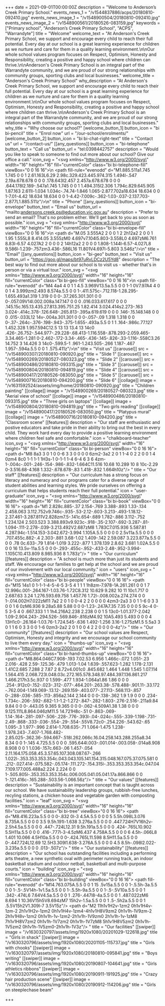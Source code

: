 +++
date = 2021-09-01T00:00:00Z
description = "Welcome to Anderson’s Creek Primary School."
events_news_1 = "/v1544837886/acps/20180810-092410.jpg"
events_news_image_1 = "/v1548900504/20180810-092410.jpg"
events_news_image_2 = "/v1548900561/20180526-083159.jpg"
keywords = ["Primary school", "Anderson’s Creek Primary School", "ACPS", "Warrandyte"]
title = "Welcome"
welcome_text = "At Anderson's Creek Primary School, we support and encourage every child to reach their full potential. Every day at our school is a great learning experience for children as we nurture and care for them in a quality learning environment.\n\nOur whole school values program focuses on Respect, Optimism, Honesty and Responsibility, creating a positive and happy school where children can thrive.\n\nAnderson's Creek Primary School is an integral part of the Warrandyte community, and we are proud of our strong relationships with community groups, sporting clubs and local businesses."
welcome_title = "Anderson's Creek Primary School"
why_description = "At Anderson's Creek Primary School, we support and encourage every child to reach their full potential. Every day at our school is a great learning experience for children as we nurture and care for them in a quality learning environment.\n\nOur whole school values program focuses on Respect, Optimism, Honesty and Responsibility, creating a positive and happy school where children can thrive.\n\nAnderson's Creek Primary School is an integral part of the Warrandyte community, and we are proud of our strong relationships with community groups, sporting clubs and local businesses."
why_title = "Why choose our school?"
[welcome_button_1]
button_icon = "bi bi-pencil"
title = "Enrol now"
url = "/our-school/enrolments/"
[welcome_button_2]
button_icon = "bi bi-chat-right-text"
title = "Contact us"
url = "/contact-us/"
[[any_questions]]
button_icon = "bi-telephone"
button_text = "Call us"
button_url = "tel:0398442757"
description = "Would you like to speak to someone to find out more about our school? Give our office a call."
icon_svg = "<svg xmlns=\"http://www.w3.org/2000/svg\" width=\"16\" height=\"16\" fill=\"currentColor\" class=\"bi bi-telephone-fill\" viewBox=\"0 0 16 16\">\n  <path fill-rule=\"evenodd\" d=\"M1.885.511a1.745 1.745 0 0 1 2.61.163L6.29 2.98c.329.423.445.974.315 1.494l-.547 2.19a.678.678 0 0 0 .178.643l2.457 2.457a.678.678 0 0 0 .644.178l2.189-.547a1.745 1.745 0 0 1 1.494.315l2.306 1.794c.829.645.905 1.87.163 2.611l-1.034 1.034c-.74.74-1.846 1.065-2.877.702a18.634 18.634 0 0 1-7.01-4.42 18.634 18.634 0 0 1-4.42-7.009c-.362-1.03-.037-2.137.703-2.877L1.885.511z\"/>\n</svg>"
title = "Phone"
[[any_questions]]
button_icon = "bi-envelope"
button_text = "Email us"
button_url = "mailto:andersons.creek.ps@education.vic.gov.au"
description = "Prefer to send an email? That's no problem either. We'll get back to you as soon as possible."
icon_svg = "<svg xmlns=\"http://www.w3.org/2000/svg\" width=\"16\" height=\"16\" fill=\"currentColor\" class=\"bi bi-envelope-fill\" viewBox=\"0 0 16 16\">\n  <path d=\"M.05 3.555A2 2 0 0 1 2 2h12a2 2 0 0 1 1.95 1.555L8 8.414.05 3.555zM0 4.697v7.104l5.803-3.558L0 4.697zM6.761 8.83l-6.57 4.027A2 2 0 0 0 2 14h12a2 2 0 0 0 1.808-1.144l-6.57-4.027L8 9.586l-1.239-.757zm3.436-.586L16 11.801V4.697l-5.803 3.546z\"/>\n</svg>"
title = "Email"
[[any_questions]]
button_icon = "bi-geo"
button_text = "Visit us"
button_url = "https://goo.gl/maps/bt97uRvLDCz2U5Yd8"
description = "The best way to find out more about our school is to visit us - whether that's in person or via a virtual tour."
icon_svg = "<svg xmlns=\"http://www.w3.org/2000/svg\" width=\"16\" height=\"16\" fill=\"currentColor\" class=\"bi bi-geo-fill\" viewBox=\"0 0 16 16\">\n  <path fill-rule=\"evenodd\" d=\"M4 4a4 4 0 1 1 4.5 3.969V13.5a.5.5 0 0 1-1 0V7.97A4 4 0 0 1 4 3.999zm2.493 8.574a.5.5 0 0 1-.411.575c-.712.118-1.28.295-1.655.493a1.319 1.319 0 0 0-.37.265.301.301 0 0 0-.057.09V14l.002.008a.147.147 0 0 0 .016.033.617.617 0 0 0 .145.15c.165.13.435.27.813.395.751.25 1.82.414 3.024.414s2.273-.163 3.024-.414c.378-.126.648-.265.813-.395a.619.619 0 0 0 .146-.15.148.148 0 0 0 .015-.033L12 14v-.004a.301.301 0 0 0-.057-.09 1.318 1.318 0 0 0-.37-.264c-.376-.198-.943-.375-1.655-.493a.5.5 0 1 1 .164-.986c.77.127 1.452.328 1.957.594C12.5 13 13 13.4 13 14c0 .426-.26.752-.544.977-.29.228-.68.413-1.116.558-.878.293-2.059.465-3.34.465-1.281 0-2.462-.172-3.34-.465-.436-.145-.826-.33-1.116-.558C3.26 14.752 3 14.426 3 14c0-.599.5-1 .961-1.243.505-.266 1.187-.467 1.957-.594a.5.5 0 0 1 .575.411z\"/>\n</svg>"
title = "Visit us"
[[carousel]]
src = "/v1548900307/20180810-090920.jpg"
title = "Slide 1"
[[carousel]]
src = "/v1548900269/20180527-080323.jpg"
title = "Slide 2"
[[carousel]]
src = "/v1548900486/20180810-093315.jpg"
title = "Slide 3"
[[carousel]]
src = "/v1548900804/20180810-094819.jpg"
title = "Slide 4"
[[carousel]]
src = "/v1548900417/20180526-083050.jpg"
title = "Slide 5"
[[carousel]]
src = "/v1548900716/20180810-094200.jpg"
title = "Slide 6"
[[collage]]
image = "/v1631592524/assets/img/home/20180810-090920.jpg"
title = "Children painting"
[[collage]]
image = "/v1548900269/20180527-080323.jpg"
title = "Aerial view of school"
[[collage]]
image = "/v1548900486/20180810-093315.jpg"
title = "Three girls on laptops"
[[collage]]
image = "/v1548900804/20180810-094819.jpg"
title = "Two girls reading"
[[collage]]
image = "/v1548900417/20180526-083050.jpg"
title = "Platypus mural"
[[collage]]
image = "/v1548900716/20180810-094200.jpg"
title = "Classroom scene"
[[features]]
description = "Our staff are enthusiastic and postive educators and take pride in their ability to bring out the best in every child. They work hard every day to provide a positive learning environment where children feel safe and comfortable."
icon = "chalkboard-teacher"
icon_svg = "<svg xmlns=\"http://www.w3.org/2000/svg\" width=\"16\" height=\"16\" fill=\"currentColor\" class=\"bi bi-person\" viewBox=\"0 0 16 16\">   <path d=\"M8 8a3 3 0 1 0 0-6 3 3 0 0 0 0 6zm2-3a2 2 0 1 1-4 0 2 2 0 0 1 4 0zm4 8c0 1-1 1-1 1H3s-1 0-1-1 1-4 6-4 6 3 6 4zm-1-.004c-.001-.246-.154-.986-.832-1.664C11.516 10.68 10.289 10 8 10c-2.29 0-3.516.68-4.168 1.332-.678.678-.83 1.418-.832 1.664h10z\"/> </svg>"
title = "Our staff"
[[features]]
description = "Our curriculum has a strong focus on literacy and numeracy and our programs cater for a diverse range of student abilities and learning styles. We pride ourselves on offering a curriculum that helps students reach their full potential."
icon = "user-graduate"
icon_svg = "<svg xmlns=\"http://www.w3.org/2000/svg\" width=\"16\" height=\"16\" fill=\"currentColor\" class=\"bi bi-book\" viewBox=\"0 0 16 16\">   <path d=\"M1 2.828c.885-.37 2.154-.769 3.388-.893 1.33-.134 2.458.063 3.112.752v9.746c-.935-.53-2.12-.603-3.213-.493-1.18.12-2.37.461-3.287.811V2.828zm7.5-.141c.654-.689 1.782-.886 3.112-.752 1.234.124 2.503.523 3.388.893v9.923c-.918-.35-2.107-.692-3.287-.81-1.094-.111-2.278-.039-3.213.492V2.687zM8 1.783C7.015.936 5.587.81 4.287.94c-1.514.153-3.042.672-3.994 1.105A.5.5 0 0 0 0 2.5v11a.5.5 0 0 0 .707.455c.882-.4 2.303-.881 3.68-1.02 1.409-.142 2.59.087 3.223.877a.5.5 0 0 0 .78 0c.633-.79 1.814-1.019 3.222-.877 1.378.139 2.8.62 3.681 1.02A.5.5 0 0 0 16 13.5v-11a.5.5 0 0 0-.293-.455c-.952-.433-2.48-.952-3.994-1.105C10.413.809 8.985.936 8 1.783z\"/> </svg>"
title = "Our curriculum"
[[features]]
description = "A school is much more than just its students and staff. We encourage our families to get help at the school and we are proud of our involvement with our local community."
icon = "users"
icon_svg = "<svg xmlns=\"http://www.w3.org/2000/svg\" width=\"16\" height=\"16\" fill=\"currentColor\" class=\"bi bi-people\" viewBox=\"0 0 16 16\">   <path d=\"M15 14s1 0 1-1-1-4-5-4-5 3-5 4 1 1 1 1h8zm-7.978-1A.261.261 0 0 1 7 12.996c.001-.264.167-1.03.76-1.72C8.312 10.629 9.282 10 11 10c1.717 0 2.687.63 3.24 1.276.593.69.758 1.457.76 1.72l-.008.002a.274.274 0 0 1-.014.002H7.022zM11 7a2 2 0 1 0 0-4 2 2 0 0 0 0 4zm3-2a3 3 0 1 1-6 0 3 3 0 0 1 6 0zM6.936 9.28a5.88 5.88 0 0 0-1.23-.247A7.35 7.35 0 0 0 5 9c-4 0-5 3-5 4 0 .667.333 1 1 1h4.216A2.238 2.238 0 0 1 5 13c0-1.01.377-2.042 1.09-2.904.243-.294.526-.569.846-.816zM4.92 10A5.493 5.493 0 0 0 4 13H1c0-.26.164-1.03.76-1.724.545-.636 1.492-1.256 3.16-1.275zM1.5 5.5a3 3 0 1 1 6 0 3 3 0 0 1-6 0zm3-2a2 2 0 1 0 0 4 2 2 0 0 0 0-4z\"/> </svg>"
title = "Our community"
[[features]]
description = "Our school values are Respect, Optimism, Honesty and integrity and we encourage our school community to live them every day."
icon = "thumbs-up"
icon_svg = "<svg xmlns=\"http://www.w3.org/2000/svg\" width=\"16\" height=\"16\" fill=\"currentColor\" class=\"bi bi-hand-thumbs-up\" viewBox=\"0 0 16 16\">   <path d=\"M8.864.046C7.908-.193 7.02.53 6.956 1.466c-.072 1.051-.23 2.016-.428 2.59-.125.36-.479 1.013-1.04 1.639-.557.623-1.282 1.178-2.131 1.41C2.685 7.288 2 7.87 2 8.72v4.001c0 .845.682 1.464 1.448 1.545 1.07.114 1.564.415 2.068.723l.048.03c.272.165.578.348.97.484.397.136.861.217 1.466.217h3.5c.937 0 1.599-.477 1.934-1.064a1.86 1.86 0 0 0 .254-.912c0-.152-.023-.312-.077-.464.201-.263.38-.578.488-.901.11-.33.172-.762.004-1.149.069-.13.12-.269.159-.403.077-.27.113-.568.113-.857 0-.288-.036-.585-.113-.856a2.144 2.144 0 0 0-.138-.362 1.9 1.9 0 0 0 .234-1.734c-.206-.592-.682-1.1-1.2-1.272-.847-.282-1.803-.276-2.516-.211a9.84 9.84 0 0 0-.443.05 9.365 9.365 0 0 0-.062-4.509A1.38 1.38 0 0 0 9.125.111L8.864.046zM11.5 14.721H8c-.51 0-.863-.069-1.14-.164-.281-.097-.506-.228-.776-.393l-.04-.024c-.555-.339-1.198-.731-2.49-.868-.333-.036-.554-.29-.554-.55V8.72c0-.254.226-.543.62-.65 1.095-.3 1.977-.996 2.614-1.708.635-.71 1.064-1.475 1.238-1.978.243-.7.407-1.768.482-2.85.025-.362.36-.594.667-.518l.262.066c.16.04.258.143.288.255a8.34 8.34 0 0 1-.145 4.725.5.5 0 0 0 .595.644l.003-.001.014-.003.058-.014a8.908 8.908 0 0 1 1.036-.157c.663-.06 1.457-.054 2.11.164.175.058.45.3.57.65.107.308.087.67-.266 1.022l-.353.353.353.354c.043.043.105.141.154.315.048.167.075.37.075.581 0 .212-.027.414-.075.582-.05.174-.111.272-.154.315l-.353.353.353.354c.047.047.109.177.005.488a2.224 2.224 0 0 1-.505.805l-.353.353.353.354c.006.005.041.05.041.17a.866.866 0 0 1-.121.416c-.165.288-.503.56-1.066.56z\"/> </svg>"
title = "Our values"
[[features]]
description = "Sustainability is an important concept that is taught across our school. We have sustainability leadership groups, rubbish-free lunches, recyling stations, a chicken house and vegetable garden with composting facilities."
icon = "leaf"
icon_svg = "<svg xmlns=\"http://www.w3.org/2000/svg\" width=\"16\" height=\"16\" fill=\"currentColor\" class=\"bi bi-tree\" viewBox=\"0 0 16 16\">   <path d=\"M8.416.223a.5.5 0 0 0-.832 0l-3 4.5A.5.5 0 0 0 5 5.5h.098L3.076 8.735A.5.5 0 0 0 3.5 9.5h.191l-1.638 3.276a.5.5 0 0 0 .447.724H7V16h2v-2.5h4.5a.5.5 0 0 0 .447-.724L12.31 9.5h.191a.5.5 0 0 0 .424-.765L10.902 5.5H11a.5.5 0 0 0 .416-.777l-3-4.5zM6.437 4.758A.5.5 0 0 0 6 4.5h-.066L8 1.401 10.066 4.5H10a.5.5 0 0 0-.424.765L11.598 8.5H11.5a.5.5 0 0 0-.447.724L12.69 12.5H3.309l1.638-3.276A.5.5 0 0 0 4.5 8.5h-.098l2.022-3.235a.5.5 0 0 0 .013-.507z\"/> </svg>"
title = "Our sustainability"
[[features]]
description = "Our school has outstanding facilities including a performing arts theatre, a new synthetic oval with perimeter running track, an indoor basketball stadium and outdoor netball, basketball and multi-purpose courts."
icon = "building"
icon_svg = "<svg xmlns=\"http://www.w3.org/2000/svg\" width=\"16\" height=\"16\" fill=\"currentColor\" class=\"bi bi-building\" viewBox=\"0 0 16 16\">   <path fill-rule=\"evenodd\" d=\"M14.763.075A.5.5 0 0 1 15 .5v15a.5.5 0 0 1-.5.5h-3a.5.5 0 0 1-.5-.5V14h-1v1.5a.5.5 0 0 1-.5.5h-9a.5.5 0 0 1-.5-.5V10a.5.5 0 0 1 .342-.474L6 7.64V4.5a.5.5 0 0 1 .276-.447l8-4a.5.5 0 0 1 .487.022zM6 8.694 1 10.36V15h5V8.694zM7 15h2v-1.5a.5.5 0 0 1 .5-.5h2a.5.5 0 0 1 .5.5V15h2V1.309l-7 3.5V15z\"/>   <path d=\"M2 11h1v1H2v-1zm2 0h1v1H4v-1zm-2 2h1v1H2v-1zm2 0h1v1H4v-1zm4-4h1v1H8V9zm2 0h1v1h-1V9zm-2 2h1v1H8v-1zm2 0h1v1h-1v-1zm2-2h1v1h-1V9zm0 2h1v1h-1v-1zM8 7h1v1H8V7zm2 0h1v1h-1V7zm2 0h1v1h-1V7zM8 5h1v1H8V5zm2 0h1v1h-1V5zm2 0h1v1h-1V5zm0-2h1v1h-1V3z\"/> </svg>"
title = "Our facilities"
[[swiper]]
image = "/v1630320797/assets/img/1920x1080/20201029-122618.jpg"
title = "Girls in shack"
[[swiper]]
image = "/v1630320796/assets/img/1920x1080/20201105-115737.jpg"
title = "Girls with chooks"
[[swiper]]
image = "/v1630320797/assets/img/1920x1080/20180810-095841.jpg"
title = "Boys writing"
[[swiper]]
image = "/v1630320796/assets/img/1920x1080/20190807-104641.jpg"
title = "Girls athletics ribbons"
[[swiper]]
image = "/v1630320796/assets/img/1920x1080/20190911-191925.jpg"
title = "Crazy hair production scene"
[[swiper]]
image = "/v1630320796/assets/img/1920x1080/20190912-114206.jpg"
title = "Girls on steeplechase beam"

+++
